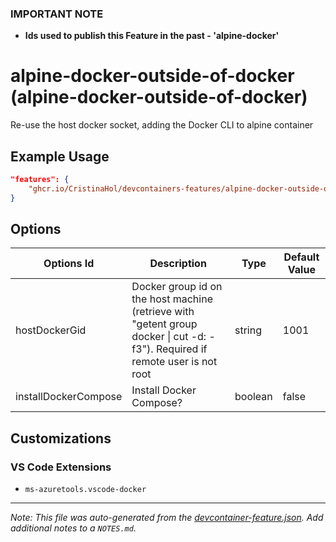 ### **IMPORTANT NOTE**
- **Ids used to publish this Feature in the past - 'alpine-docker'**

# alpine-docker-outside-of-docker (alpine-docker-outside-of-docker)

Re-use the host docker socket, adding the Docker CLI to alpine container

## Example Usage

```json
"features": {
    "ghcr.io/CristinaHol/devcontainers-features/alpine-docker-outside-of-docker:0": {}
}
```

## Options

| Options Id | Description | Type | Default Value |
|-----|-----|-----|-----|
| hostDockerGid | Docker group id on the host machine (retrieve with "getent group docker \| cut -d: -f3"). Required if remote user is not root | string | 1001 |
| installDockerCompose | Install Docker Compose? | boolean | false |

## Customizations

### VS Code Extensions

- `ms-azuretools.vscode-docker`



---

_Note: This file was auto-generated from the [devcontainer-feature.json](https://github.com/CristinaHol/devcontainers-features/blob/main/src/alpine-docker-outside-of-docker/devcontainer-feature.json).  Add additional notes to a `NOTES.md`._
